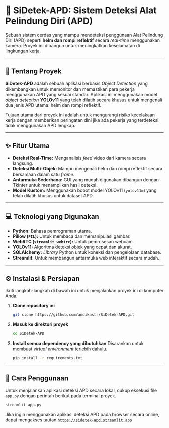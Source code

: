 # 🚀 SiDetek-APD: Sistem Deteksi Alat Pelindung Diri (APD)


Sebuah sistem cerdas yang mampu mendeteksi penggunaan Alat Pelindung Diri (APD) seperti **helm dan rompi reflektif** secara *real-time* menggunakan kamera. Proyek ini dibangun untuk meningkatkan keselamatan di lingkungan kerja.


---

## 📜 Tentang Proyek

**SiDetek-APD** adalah sebuah aplikasi berbasis *Object Detection* yang dikembangkan untuk memonitor dan memastikan para pekerja menggunakan APD yang sesuai standar. Aplikasi ini menggunakan model *object detection* **YOLOv11** yang telah dilatih secara khusus untuk mengenali dua jenis APD utama: helm dan rompi reflektif.

Tujuan utama dari proyek ini adalah untuk mengurangi risiko kecelakaan kerja dengan memberikan peringatan dini jika ada pekerja yang terdeteksi tidak menggunakan APD lengkap.

---

## ✨ Fitur Utama

* **Deteksi Real-Time:** Menganalisis *feed* video dari kamera secara langsung.
* **Deteksi Multi-Objek:** Mampu mengenali helm dan rompi reflektif secara bersamaan dalam satu *frame*.
* **Antarmuka Sederhana:** GUI yang mudah digunakan dibangun dengan Tkinter untuk menampilkan hasil deteksi.
* **Model Kustom:** Menggunakan bobot model YOLOv11 (`yolov11m`) yang telah dilatih khusus untuk dataset APD.

---

## 💻 Teknologi yang Digunakan

* **Python:** Bahasa pemrograman utama.
* **Pillow (`PIL`):** Untuk membaca dan memanipulasi gambar.
* **WebRTC (`streamlit_webtrc`):** Untuk pemrosesan webcam.
* **YOLOv11:** Algoritma deteksi objek yang cepat dan akurat.
* **SQLAlchemy:** *Library* Python untuk koneksi dan pengelolaan database.
* **Streamlit:** Untuk membangun antarmuka web interaktif secara mudah.

---

## ⚙️ Instalasi & Persiapan

Ikuti langkah-langkah di bawah ini untuk menjalankan proyek ini di komputer Anda.

1.  **Clone repository ini**
    ```sh
    git clone https://github.com/andikastr/SiDetek-APD.git
    ```
2.  **Masuk ke direktori proyek**
    ```sh
    cd SiDetek-APD
    ```
3.  **Install semua dependency yang dibutuhkan**
    Disarankan untuk membuat *virtual environment* terlebih dahulu.
    ```sh
    pip install -r requirements.txt
    ```


---

## 🚀 Cara Penggunaan

Untuk menjalankan aplikasi deteksi APD secara lokal, cukup eksekusi file `app.py` dengan perintah berikut pada terminal proyek.

```sh
streamlit app.py
```

Jika ingin menggunakan aplikasi deteksi APD pada browser secara online, dapat mengakses tautan  [`https://sidetek-apd.streamlit.app`](https://sidetek-apd.streamlit.app)
